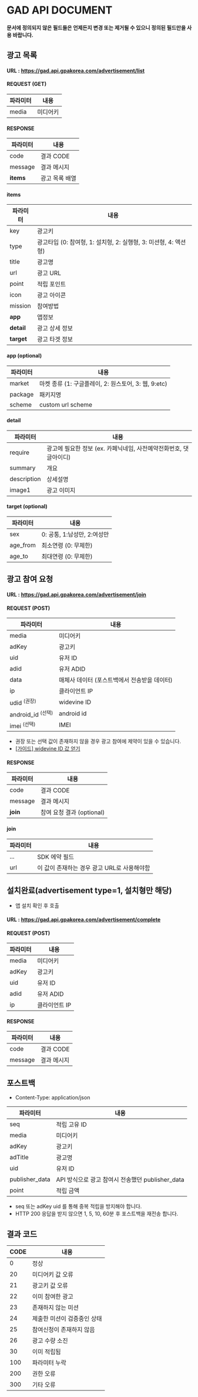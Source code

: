 # GAD API DOCUMENT

#### 문서에 정의되지 않은 필드들은 언제든지 변경 또는 제거될 수 있으니 정의된 필드만을 사용 바랍니다.

## 광고 목록
#### URL : https://gad.api.gpakorea.com/advertisement/list
#### REQUEST (GET)
| 파라미터 | 내용 |
| ------------------- | ------------------- |
| media | 미디어키 |
#### RESPONSE
| 파라미터 | 내용 |
| ------------------- | ------------------- |
| code | 결과 CODE |
| message | 결과 메시지 |
| **items** | 광고 목록 배열 |
#### items
| 파라미터 | 내용 |
| ------------------- | ------------------- |
| key | 광고키 |
| type | 광고타입 (0: 참여형, 1: 설치형, 2: 실행형, 3: 미션형, 4: 액션형) |
| title | 광고명 |
| url | 광고 URL |
| point | 적립 포인트 |
| icon | 광고 아이콘 |
| mission | 참여방법 |
| **app** | 앱정보 |
| **detail** | 광고 상세 정보 |
| **target** | 광고 타겟 정보 |

#### app (optional)
| 파라미터 | 내용 |
| ------------------- | ------------------- |
| market | 마켓 종류 (1: 구글플레이, 2: 원스토어, 3: 웹, 9:etc) |
| package | 패키지명 |
| scheme | custom url scheme |
#### detail
| 파라미터 | 내용 |
| ------------------- | ------------------- |
| require | 광고에 필요한 정보 (ex. 카페닉네임, 사전예약전화번호, 댓글아이디) |
| summary | 개요 |
| description | 상세설명 |
| image1 | 광고 이미지 |
#### target (optional)
| 파라미터 | 내용 |
| ------------------- | ------------------- |
| sex | 0: 공통, 1:남성만, 2:여성만 |
| age_from | 최소연령 (0: 무제한) |
| age_to | 최대연령 (0: 무제한) |

## 광고 참여 요청
#### URL : https://gad.api.gpakorea.com/advertisement/join
#### REQUEST (POST)
| 파라미터 | 내용 |
| --- | --- |
| media | 미디어키 |
| adKey | 광고키 |
| uid | 유저 ID |
| adid | 유저 ADID |
| data | 매체사 데이터 (포스트백에서 전송받을 데이터) |
| ip | 클라이언트 IP |
| udid <sup>(권장) | widevine ID |
| android_id <sup>(선택) | android id |
| imei <sup>(선택) | IMEI |
- 권장 또는 선택 값이 존재하지 않을 경우 광고 참여에 제약이 있을 수 있습니다.
- [[가이드] widevine ID 값 얻기](https://github.com/koreagpa-dev/gad-sample-android#widevine-ID-값-얻기)
#### RESPONSE
| 파라미터 | 내용 |
| ------------------- | ------------------- |
| code | 결과 CODE |
| message | 결과 메시지 |
| **join** | 참여 요청 결과 (optional) |
#### join
| 파라미터 | 내용 |
| ------------------- | ------------------- |
| ... | SDK 에약 필드 |
| url | 이 값이 존재하는 경우 광고 URL로 사용해야함 |

## 설치완료(advertisement type=1, 설치형만 해당)
- 앱 설치 확인 후 호출
#### URL : https://gad.api.gpakorea.com/advertisement/complete
#### REQUEST (POST)
| 파라미터 | 내용 |
| --- | --- |
| media | 미디어키 |
| adKey | 광고키 |
| uid | 유저 ID |
| adid | 유저 ADID |
| ip | 클라이언트 IP |
#### RESPONSE
| 파라미터 | 내용 |
| ------------------- | ------------------- |
| code | 결과 CODE |
| message | 결과 메시지 |

## 포스트백
- Content-Type: application/json

| 파라미터 | 내용 |
| ------------------- | ------------------- |
| seq | 적립 고유 ID |
| media | 미디어키 |
| adKey | 광고키 |
| adTitle | 광고명 |
| uid | 유저 ID |
| publisher_data | API 방식으로 광고 참여시 전송했던 publisher_data |
| point | 적립 금액 |
- seq 또는 adKey uid 를 통해 중복 적립을 방지해야 합니다.
- HTTP 200 응답을 받지 않으면 1, 5, 10, 60분 후 포스트백을 재전송 합니다.

## 결과 코드
| CODE | 내용 |
| --- | --- |
| 0 | 정상 |
| 20 | 미디어키 값 오류 |
| 21 | 광고키 값 오류 |
| 22 | 이미 참여한 광고 |
| 23 | 존재하지 않는 미션 |
| 24 | 제출한 미션이 검증중인 상태 |
| 25 | 참여신청이 존재하지 않음 |
| 26 | 광고 수량 소진 |
| 30 | 이미 적립됨 |
| 100 | 파라미터 누락 |
| 200 | 권한 오류 |
| 300 | 기타 오류 |

